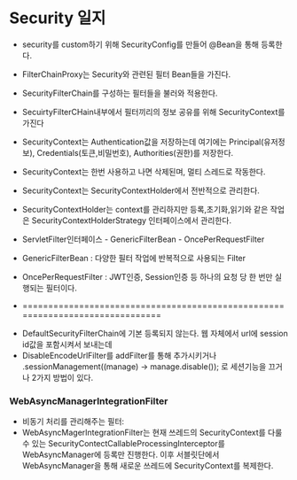 # Security 일지
 - security를 custom하기 위해 SecurityConfig를 만들어 @Bean을 통해 등록한다.
 - FilterChainProxy는 Security와 관련된 필터 Bean들을 가진다. 
 - SecurityFilterChain를 구성하는 필터들을 불러와 적용한다.
 - SecuirtyFilterCHain내부에서 필터끼리의 정보 공유를 위해 SecurityContext를 가진다
 - SecurityContext는 Authentication값을 저장하는데 여기에는  Principal(유저정보), Credentials(토큰,비밀번호), Authorities(권한)를 저장한다.
 - SecurityContext는 한번 사용하고 나면 삭제된며, 멀티 스레드로 작동한다.
 - SecurityContext는 SecurityContextHolder에서 전반적으로 관리한다.
 - SecurityContextHolder는 context를 관리하지만 등록,초기화,읽기와 같은 작업은 SecurityContextHolderStrategy 인터페이스에서 관리한다.


 - ServletFilter인터페이스  - GenericFilterBean  -  OncePerRequestFilter
 - GenericFilterBean : 다양한 필터 작업에 반복적으로 사용되는 Filter
 - OncePerRequestFilter : JWT인증, Session인증 등 하나의 요청 당 한 번만 실행되는 필터이다.
 - ==============================================================================

[//]: # ( - DisableEncodeUrlFilter)

[//]: # ( - DefaultSecurityFilterChain에 기본 등록되는 필터로 가장 첫번째에 위치한다. -> 세션id가 인코딩되어 로그에 출력되는것을 방지)

[//]: # ( - -> http)

[//]: # (   .sessionManagement&#40;&#40;manage&#41; -> manage.disable&#40;&#41;&#41;;)

[//]: # ( - disable시에 encode메서드들은 그대로 url을 반환&#40;원래값은 session값&#40;인코딩한&#41;을 포함&#41;)
 - DefaultSecurityFilterChain에 기본 등록되지 않는다. 웹 자체에서 url에 session id값을 포함시켜서 보내는데 
 - DisableEncodeUrlFilter를 addFilter를 통해 추가시키거나 .sessionManagement((manage) -> manage.disable()); 로 세션기능을 끄거나 2가지 방법이 있다.

### WebAsyncManagerIntegrationFilter
 - 비동기 처리를 관리해주는 필터:
 - WebAsyncMagerIntegrationFilter는 현재 쓰레드의 SecurityContext를 다룰 수 있는 SecurityContectCallableProcessingInterceptor를 WebAsyncManager에 등록만 진행한다.
이후 서블릿단에서 WebAsyncManager을 통해 새로운 쓰레드에 SecurityContext를 복제한다.

